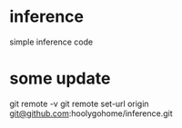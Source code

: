 # inference
simple inference code

# some update
git remote -v
git remote set-url origin git@github.com:hoolygohome/inference.git